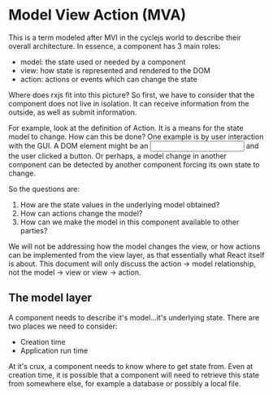 # Model View Action (MVA)

This is a term modeled after MVI in the cyclejs world to describe their overall architecture.  In essence, a component 
has 3 main roles:

- model: the state used or needed by a component
- view: how state is represented and rendered to the DOM
- action: actions or events which can change the state

Where does rxjs fit into this picture?  So first, we have to consider that the component does not live in isolation.
It can receive information from the outside, as well as submit information.  

For example, look at the definition of Action.  It is a means for the state model to change.  How can this be done?
One example is by user interaction with the GUI.  A DOM element might be an <input> and the user clicked a button.
Or perhaps, a model change in another component can be detected by another component forcing its own state to change.

So the questions are:

1. How are the state values in the underlying model obtained?
2. How can actions change the model?
3. How can we make the model in this component available to other parties?

We will not be addressing how the model changes the view, or how actions can be implemented from the view layer, as 
that essentially what React itself is about.  This document will only discuss the action -> model relationship, not
the model -> view or view -> action.

## The model layer

A component needs to describe it's model...it's underlying state.  There are two places we need to consider:

- Creation time
- Application run time

At it's crux, a component needs to know where to get state from.  Even at creation time, it is possible that a component
will need to retrieve this state from somewhere else, for example a database or possibly a local file.